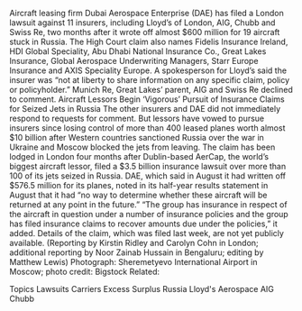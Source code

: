 Aircraft leasing firm Dubai Aerospace Enterprise (DAE) has filed a London lawsuit against 11 insurers, including Lloyd’s of London, AIG, Chubb and Swiss Re, two months after it wrote off almost $600 million for 19 aircraft stuck in Russia.
The High Court claim also names Fidelis Insurance Ireland, HDI Global Speciality, Abu Dhabi National Insurance Co., Great Lakes Insurance, Global Aerospace Underwriting Managers, Starr Europe Insurance and AXIS Speciality Europe.
A spokesperson for Lloyd’s said the insurer was “not at liberty to share information on any specific claim, policy or policyholder.” Munich Re, Great Lakes’ parent, AIG and Swiss Re declined to comment.
Aircraft Lessors Begin ‘Vigorous’ Pursuit of Insurance Claims for Seized Jets in Russia
The other insurers and DAE did not immediately respond to requests for comment.
But lessors have vowed to pursue insurers since losing control of more than 400 leased planes worth almost $10 billion after Western countries sanctioned Russia over the war in Ukraine and Moscow blocked the jets from leaving.
The claim has been lodged in London four months after Dublin-based AerCap, the world’s biggest aircraft lessor, filed a $3.5 billion insurance lawsuit over more than 100 of its jets seized in Russia.
DAE, which said in August it had written off $576.5 million for its planes, noted in its half-year results statement in August that it had “no way to determine whether these aircraft will be returned at any point in the future.”
“The group has insurance in respect of the aircraft in question under a number of insurance policies and the group has filed insurance claims to recover amounts due under the policies,” it added.
Details of the claim, which was filed last week, are not yet publicly available.
(Reporting by Kirstin Ridley and Carolyn Cohn in London; additional reporting by Noor Zainab Hussain in Bengaluru; editing by Matthew Lewis)
Photograph: Sheremetyevo International Airport in Moscow; photo credit: Bigstock
Related:

Topics
Lawsuits
Carriers
Excess Surplus
Russia
Lloyd's
Aerospace
AIG
Chubb
